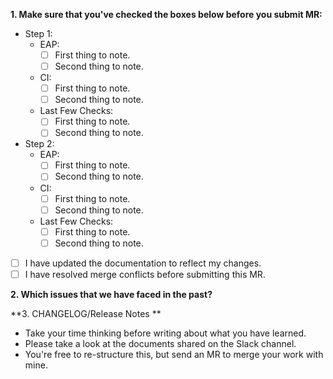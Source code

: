 **1. Make sure that you've checked the boxes below before you submit MR:**

- Step 1:
  -  EAP:
      -  [ ] First thing to note.
      -  [ ] Second thing to note.
  -  CI:
      -  [ ] First thing to note.
      -  [ ] Second thing to note.
  -  Last Few Checks:
      -  [ ] First thing to note.
      -  [ ] Second thing to note.

- Step 2:
  -  EAP:
      -  [ ] First thing to note.
      -  [ ] Second thing to note.
  -  CI:
      -  [ ] First thing to note.
      -  [ ] Second thing to note.
  -  Last Few Checks:
      -  [ ] First thing to note.
      -  [ ] Second thing to note.     
      
- [ ] I have updated the documentation to reflect my changes.
- [ ] I have resolved merge conflicts before submitting this MR.

**2. Which issues that we have faced in the past?**


**3. CHANGELOG/Release Notes **

- Take your time thinking before writing about what you have learned.
- Please take a look at the documents shared on the Slack channel.
- You're free to re-structure this, but send an MR to merge your work with mine. 
